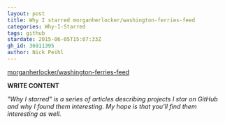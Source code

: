 ```yaml
---
layout: post
title: Why I starred morganherlocker/washington-ferries-feed
categories: Why-I-Starred
tags: github
stardate: 2015-06-05T15:07:33Z
gh_id: 36911395
author: Nick Peihl
---
```


[morganherlocker/washington-ferries-feed](star.repo.html_url)

**WRITE CONTENT**

*"Why I starred" is a series of articles describing projects I star on GitHub and why I found them interesting. My hope is that you'll find them interesting as well.*


